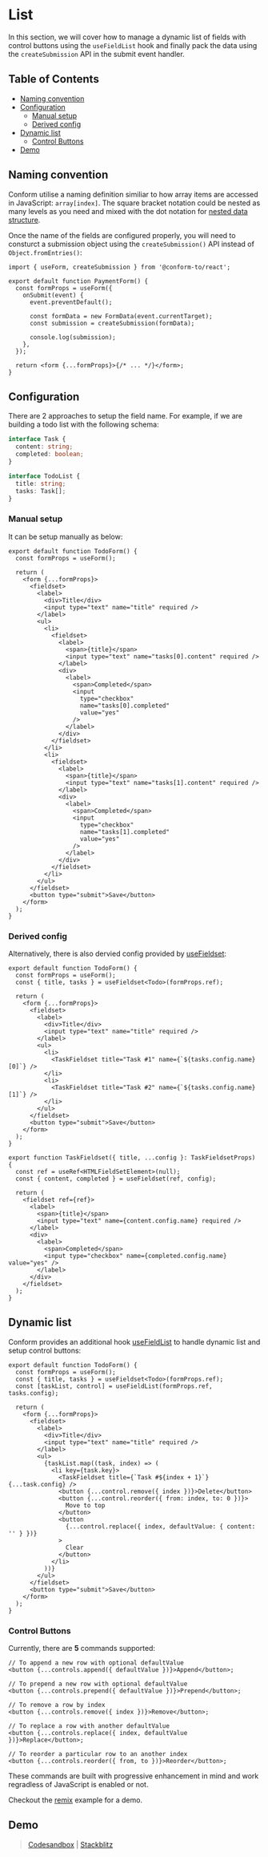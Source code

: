 # List

In this section, we will cover how to manage a dynamic list of fields with control buttons using the `useFieldList` hook and finally pack the data using the `createSubmission` API in the submit event handler.

<!-- aside -->

## Table of Contents

- [Naming convention](#naming-convention)
- [Configuration](#configuration)
  - [Manual setup](#manual-setup)
  - [Derived config](#derived-config)
- [Dynamic list](#dynamic-list)
  - [Control Buttons](#control-buttons)
- [Demo](#demo)

<!-- /aside -->

## Naming convention

Conform utilise a naming definition similiar to how array items are accessed in JavaScript: `array[index]`. The square bracket notation could be nested as many levels as you need and mixed with the dot notation for [nested data structure](../nested).

Once the name of the fields are configured properly, you will need to consturct a submission object using the `createSubmission()` API instead of `Object.fromEntries()`:

```tsx
import { useForm, createSubmission } from '@conform-to/react';

export default function PaymentForm() {
  const formProps = useForm({
    onSubmit(event) {
      event.preventDefault();

      const formData = new FormData(event.currentTarget);
      const submission = createSubmission(formData);

      console.log(submission);
    },
  });

  return <form {...formProps}>{/* ... */}</form>;
}
```

## Configuration

There are 2 approaches to setup the field name. For example, if we are building a todo list with the following schema:

```ts
interface Task {
  content: string;
  completed: boolean;
}

interface TodoList {
  title: string;
  tasks: Task[];
}
```

### Manual setup

It can be setup manually as below:

```tsx
export default function TodoForm() {
  const formProps = useForm();

  return (
    <form {...formProps}>
      <fieldset>
        <label>
          <div>Title</div>
          <input type="text" name="title" required />
        </label>
        <ul>
          <li>
            <fieldset>
              <label>
                <span>{title}</span>
                <input type="text" name="tasks[0].content" required />
              </label>
              <div>
                <label>
                  <span>Completed</span>
                  <input
                    type="checkbox"
                    name="tasks[0].completed"
                    value="yes"
                  />
                </label>
              </div>
            </fieldset>
          </li>
          <li>
            <fieldset>
              <label>
                <span>{title}</span>
                <input type="text" name="tasks[1].content" required />
              </label>
              <div>
                <label>
                  <span>Completed</span>
                  <input
                    type="checkbox"
                    name="tasks[1].completed"
                    value="yes"
                  />
                </label>
              </div>
            </fieldset>
          </li>
        </ul>
      </fieldset>
      <button type="submit">Save</button>
    </form>
  );
}
```

### Derived config

Alternatively, there is also dervied config provided by [useFieldset](/packages/conform-react#usefieldset):

```tsx
export default function TodoForm() {
  const formProps = useForm();
  const { title, tasks } = useFieldset<Todo>(formProps.ref);

  return (
    <form {...formProps}>
      <fieldset>
        <label>
          <div>Title</div>
          <input type="text" name="title" required />
        </label>
        <ul>
          <li>
            <TaskFieldset title="Task #1" name={`${tasks.config.name}[0]`} />
          </li>
          <li>
            <TaskFieldset title="Task #2" name={`${tasks.config.name}[1]`} />
          </li>
        </ul>
      </fieldset>
      <button type="submit">Save</button>
    </form>
  );
}

export function TaskFieldset({ title, ...config }: TaskFieldsetProps) {
  const ref = useRef<HTMLFieldSetElement>(null);
  const { content, completed } = useFieldset(ref, config);

  return (
    <fieldset ref={ref}>
      <label>
        <span>{title}</span>
        <input type="text" name={content.config.name} required />
      </label>
      <div>
        <label>
          <span>Completed</span>
          <input type="checkbox" name={completed.config.name} value="yes" />
        </label>
      </div>
    </fieldset>
  );
}
```

## Dynamic list

Conform provides an additional hook [useFieldList](/packages/conform-react#usefieldlist) to handle dynamic list and setup control buttons:

```tsx
export default function TodoForm() {
  const formProps = useForm();
  const { title, tasks } = useFieldset<Todo>(formProps.ref);
  const [taskList, control] = useFieldList(formProps.ref, tasks.config);

  return (
    <form {...formProps}>
      <fieldset>
        <label>
          <div>Title</div>
          <input type="text" name="title" required />
        </label>
        <ul>
          {taskList.map((task, index) => (
            <li key={task.key}>
              <TaskFieldset title={`Task #${index + 1}`} {...task.config} />
              <button {...control.remove({ index })}>Delete</button>
              <button {...control.reorder({ from: index, to: 0 })}>
                Move to top
              </button>
              <button
                {...control.replace({ index, defaultValue: { content: '' } })}
              >
                Clear
              </button>
            </li>
          ))}
        </ul>
      </fieldset>
      <button type="submit">Save</button>
    </form>
  );
}
```

### Control Buttons

Currently, there are **5** commands supported:

```tsx
// To append a new row with optional defaultValue
<button {...controls.append({ defaultValue })}>Append</button>;

// To prepend a new row with optional defaultValue
<button {...controls.prepend({ defaultValue })}>Prepend</button>;

// To remove a row by index
<button {...controls.remove({ index })}>Remove</button>;

// To replace a row with another defaultValue
<button {...controls.replace({ index, defaultValue })}>Replace</button>;

// To reorder a particular row to an another index
<button {...controls.reorder({ from, to })}>Reorder</button>;
```

These commands are built with progressive enhancement in mind and work regradless of JavaScript is enabled or not.

Checkout the [remix](/examples/remix) example for a demo.

## Demo

> [Codesandbox](https://codesandbox.io/s/github/edmundhung/conform/tree/v0.3.0/examples/list) \| [Stackblitz](https://stackblitz.com/github/edmundhung/conform/tree/v0.3.0/examples/list)
